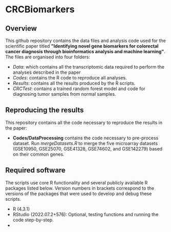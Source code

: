 # CRCBiomarkers

## Overview
This github repository contains the data files and analysis code used for the scientific paper titled **"Identifying novel gene biomarkers for colorectal cancer diagnosis through bioinformatics analysis and machine learning"**.
The files are organised into four folders:
* _Data_: which contains all the transcriptomic data required to perform the analyses described in the paper
* _Codes_: contains the R code to reproduce all  analyses.
* _Results_: contains all the results produced by the R scripts.
* _CRCTest_: contains a trained random forest model and code for diagnosing tumor samples from normal samples.

## Reproducing the results
This repository contains all the code necessary to reproduce the results in the paper:
 - **Codes/DataProcessing** contains the code necessary to pre-process dataset.
   Run _mergeDatasets.R_ to merge the five microarray datasets (GSE10950, GSE25070, GSE41328, GSE74602, and GSE142279) based on their common genes.

## Required software
The scripts use core R functionality and several publicly available R packages listed below. Version numbers in brackets correspond to the versions of the packages that were used to develop and debug these scripts.

 - R (4.3.1)
 - RStudio (2022.07.2+576): Optional, testing functions and running the code step-by-step.
 - 